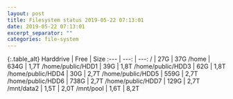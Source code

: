 ```yaml
---
layout: post
title: Filesystem status 2019-05-22 07:13:01
date: 2019-05-22 07:13:01
excerpt_separator: ""
categories: file-system
---
```

{:.table_alt}
Harddrive | Free | Size
:--- | ---: | ---:
/ | 27G | 37G
/home | 634G | 1,7T
/home/public/HDD1 | 39G | 1,8T
/home/public/HDD3 | 62G | 1,8T
/home/public/HDD4 | 30G | 2,7T
/home/public/HDD5 | 559G | 2,7T
/home/public/HDD6 | 738G | 2,7T
/home/public/HDD7 | 129G | 2,7T
/mnt/data2 | 1,5T | 2,0T
/mnt/pool | 1,6T | 8,2T
